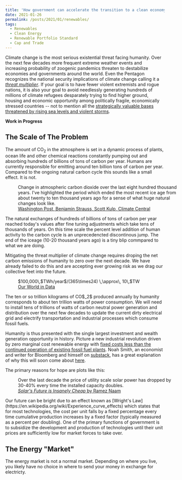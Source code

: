 ```yaml
---
title: 'How government can accelerate the transition to a clean economy'
date: 2021-01-26
permalink: /posts/2021/01/renewables/
tags:
  - Renewables
  - Clean Energy
  - Renewable Portfolio Standard
  - Cap and Trade
---
```


Climate change is the most serious existential threat facing humanity. Over the next few decades more frequent extreme weather events and
increasing probability of zoogenic pandemics threaten to destabilize economies and governments around the world.
Even the Pentagon recognizes the national security implications of climate change calling it a [*threat multiplier*](https://www.defense.gov/Explore/News/Article/Article/603440/hagel-to-address-threat-multiplier-of-climate-change/).
If your goal is to have fewer violent extremists and rogue nations,
it is also your goal to avoid needlessly generating hundreds of millions of climate refugees
desparately trying to find higher ground, housing and economic opportunity among politically fragile, economically stressed countries --
not to mention all the [strategically valuable bases threatened by rising sea levels and violent storms](https://assets.documentcloud.org/documents/5689153/DoD-Final-Climate-Report.pdf).

**Work in Progress**


The Scale of The Problem
------
The amount of CO$_2$ in the atmosphere is set in a dynamic process of plants, ocean life and other chemical reactions constantly pumping out and absorbing hundreds of billions of tons of carbon per year.
Humans are currently responsible for emitting around ten billion tons of carbon per year.
Compared to the ongoing natural carbon cycle this sounds like a small effect. It is not.
<figure class="center" style="width:100%">
  <img src="{{ site.url }}{{ site.baseurl }}/images/2021-01-26-renewables/carbonskyscraper.png" alt="">
  <figcaption style="text-align:left">Change in atmospheric carbon dioxide over the last eight hundred thousand years. I've highlighted the period which ended the most recent ice age from about twenty to ten thousand years ago for a sense of what huge natural changes look like.
  <br>
  <a href="https://www.washingtonpost.com/weather/2021/01/12/carbon-skyscraper-rapid-climate-change/">Washington Post, Benjamin Strauss, Scott Kulp, Climate Central</a></figcaption>
</figure>
The natural exchanges of hundreds of billions of tons of carbon per year reached today's values after fine tuning adjustments which take tens of thousands of years.
On this time scale the percent level addition of human activity to the carbon cycle is an unprecedencted discontinous jump. The end of the iceage (10-20 thousand years ago) is a tiny blip commpared to what we are doing.

Mitigating the threat multiplier of climate change requires droping the net carbon emissions of humanity to zero over the next decade.
We have already failed to do this and are accepting ever growing risk as we drag our collective feet into the future.

<figure class="center" style="width:100%">
  <img src="{{ site.url }}{{ site.baseurl }}/images/2021-01-26-renewables/global-primary-energy.png" alt="">
  <figcaption style="text-align:left">$100,000\,$TWh/year$/(365\times24) \,\approx\, 10\,$TW
  <br>
  <a href="https://ourworldindata.org/grapher/global-primary-energy?time=earliest..latest">Our World in Data</a></figcaption>
</figure>
The ten or so trillion kilograms of CO$_2$ produced annually by humanity corresponds to about ten trillion watts of power consumption.
We will need to install tens of trillions of watts of carbon neutral power generation and distribution over the next few decades
to update the current dirty electrical grid and electrify transportation and industrial processes which consume fossil fuels.

Humanity is thus presented with the single largest investment and wealth generation opportunity in history.
Picture a new industrial revolution driven by zero marginal cost renewable energy with
[fixed costs less than the continued operation of existing fossil fuel plants](https://rameznaam.com/2020/05/14/solars-future-is-insanely-cheap-2020/).
Noah Smith, an economist and writer for Bloomberg and himself on [substack](noahpinion.substack.com),
has a great explanation of why this will soon come about [here](https://noahpinion.substack.com/p/answering-the-techno-pessimists-part-a3b).

The primary reasons for hope are plots like this:
<figure class="center" style="width:100%">
  <img src="{{ site.url }}{{ site.baseurl }}/images/2021-01-26-renewables/Solar-Costs-2010-2020-vs-Fossil-Fuel-Cost-Range.jpg" alt="">
  <figcaption style="text-align:left">Over the last decade the price of utility scale solar power has dropped by 30-40% every time the installed capacity doubles.
  <br>
  <a href="https://rameznaam.com/2020/05/14/solars-future-is-insanely-cheap-2020/"><em>Solar's Future is Insanely Cheap</em> by Ramez Naam</a></figcaption>
</figure>
Our future can be bright due to an effect known as [Wright's Law](https://en.wikipedia.org/wiki/Experience_curve_effects) which states that for most technologies,
the cost per unit falls by a fixed percentage every time cumulative production increases by a fixed factor (typically measured as a percent per doubling).
One of the primary functions of government is to subsidize the development and production of technologies until their unit prices are sufficiently low for market forces to take over.


The Energy "Market"
------
The energy market is not a normal market. Depending on where you live, you likely have no choice in where to send your money in exchange for electricty.
